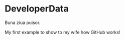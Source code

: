 DeveloperData
=============

Buna ziua puisor.

My first example to show to my wife how GitHub works!
